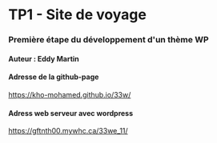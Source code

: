 # TP1 - Site de voyage

### Première étape du développement d'un thème WP

#### Auteur : Eddy Martin

#### Adresse de la github-page

https://kho-mohamed.github.io/33w/

#### Adress web serveur avec wordpress

https://gftnth00.mywhc.ca/33we_11/
